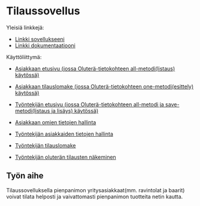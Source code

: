# Tilaussovellus

Yleisiä linkkejä:

* [Linkki sovellukseeni](https://hawerala.users.cs.helsinki.fi/tsoha-Tilaussovellus/)
* [Linkki dokumentaatiooni](https://github.com/hannuee/Tsoha-Bootstrap/blob/master/doc/dokumentaatio.pdf)

Käyttöliittymä:

* [Asiakkaan etusivu (jossa Oluterä-tietokohteen all-metodi(listaus) käytössä)](https://hawerala.users.cs.helsinki.fi/tsoha-Tilaussovellus/)
* [Asiakkaan tilauslomake (jossa Oluterä-tietokohteen one-metodi(esittely) käytössä)](https://hawerala.users.cs.helsinki.fi/tsoha-Tilaussovellus/tilauslomake/1)
* [Työntekijän etusivu (jossa Oluterä-tietokohteen all-metodi ja save-metodi(listaus ja lisäys) käytössä)](https://hawerala.users.cs.helsinki.fi/tsoha-Tilaussovellus/hallinnointi)

* [Asiakkaan omien tietojen hallinta](https://hawerala.users.cs.helsinki.fi/tsoha-Tilaussovellus/omattiedot)
* [Työntekijän asiakkaiden tietojen hallinta](https://hawerala.users.cs.helsinki.fi/tsoha-Tilaussovellus/kayttajientiedot)
* [Työntekijän tilauslomake](https://hawerala.users.cs.helsinki.fi/tsoha-Tilaussovellus/tilauslomakkeet)
* [Työntekijän oluterän tilausten näkeminen](https://hawerala.users.cs.helsinki.fi/tsoha-Tilaussovellus/tilaukset)

## Työn aihe

Tilaussovelluksella pienpanimon yritysasiakkaat(mm. ravintolat ja baarit) voivat tilata helposti ja vaivattomasti pienpanimon tuotteita netin kautta.
